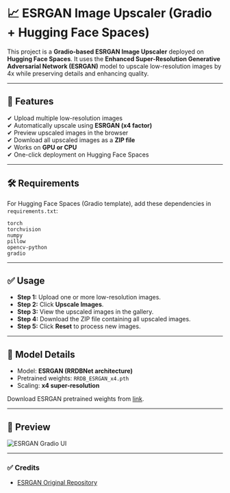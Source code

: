 # 📈 ESRGAN Image Upscaler (Gradio + Hugging Face Spaces)

This project is a **Gradio-based ESRGAN Image Upscaler** deployed on **Hugging Face Spaces**. It uses the **Enhanced Super-Resolution Generative Adversarial Network (ESRGAN)** model to upscale low-resolution images by 4x while preserving details and enhancing quality.

---

## 🚀 Features
✔ Upload multiple low-resolution images  
✔ Automatically upscale using **ESRGAN (x4 factor)**  
✔ Preview upscaled images in the browser  
✔ Download all upscaled images as a **ZIP file**  
✔ Works on **GPU or CPU**  
✔ One-click deployment on Hugging Face Spaces  

---

## 🛠 Requirements

For Hugging Face Spaces (Gradio template), add these dependencies in `requirements.txt`:

```
torch
torchvision
numpy
pillow
opencv-python
gradio
```

---

## ✅ Usage
- **Step 1:** Upload one or more low-resolution images.
- **Step 2:** Click **Upscale Images**.
- **Step 3:** View the upscaled images in the gallery.
- **Step 4:** Download the ZIP file containing all upscaled images.
- **Step 5:** Click **Reset** to process new images.

---

## 📌 Model Details
- Model: **ESRGAN (RRDBNet architecture)**  
- Pretrained weights: `RRDB_ESRGAN_x4.pth`  
- Scaling: **x4 super-resolution**

Download ESRGAN pretrained weights from [link]([https://github.com/xinntao/ESRGAN](https://drive.google.com/file/d/1eoWN613w5pjL4Uyh5XnYMuBIXL52CZ4z/view?usp=sharing)).

---

## 📸 Preview
![ESRGAN Gradio UI](https://huggingface.co/datasets/huggingface/documentation-images/resolve/main/gradio-interface.png)

---

### ✅ Credits
- [ESRGAN Original Repository](https://github.com/xinntao/ESRGAN)
